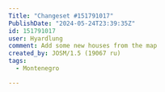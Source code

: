 ```yaml
---
Title: "Changeset #151791017"
PublishDate: "2024-05-24T23:39:35Z"
id: 151791017
user: Hyardlung
comment: Add some new houses from the map
created_by: JOSM/1.5 (19067 ru)
tags:
  - Montenegro

---
```

